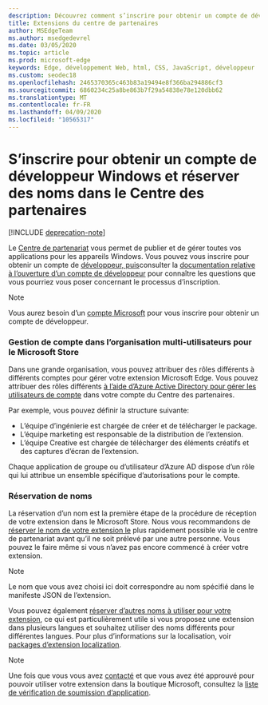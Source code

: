 ```yaml
---
description: Découvrez comment s’inscrire pour obtenir un compte de développeur Windows et réserver un nom pour votre extension Microsoft Edge.
title: Extensions du centre de partenaires
author: MSEdgeTeam
ms.author: msedgedevrel
ms.date: 03/05/2020
ms.topic: article
ms.prod: microsoft-edge
keywords: Edge, développement Web, html, CSS, JavaScript, développeur
ms.custom: seodec18
ms.openlocfilehash: 2465370365c463b83a19494e8f366ba294886cf3
ms.sourcegitcommit: 6860234c25a8be863b7f29a54838e78e120dbb62
ms.translationtype: MT
ms.contentlocale: fr-FR
ms.lasthandoff: 04/09/2020
ms.locfileid: "10565317"
---
```

# S’inscrire pour obtenir un compte de développeur Windows et réserver des noms dans le Centre des partenaires  

[!INCLUDE [deprecation-note](../../includes/deprecation-note.md)]  

Le [Centre de partenariat](https://partner.microsoft.com/dashboard) vous permet de publier et de gérer toutes vos applications pour les appareils Windows. Vous pouvez vous inscrire pour obtenir un compte de [développeur, puis](https://developer.microsoft.com/store/register)consulter la [documentation relative à l’ouverture d’un compte de développeur](https://docs.microsoft.com/windows/uwp/publish/opening-a-developer-account) pour connaître les questions que vous pourriez vous poser concernant le processus d’inscription.
> [!NOTE]
> Vous aurez besoin d’un [compte Microsoft](https://login.live.com/) pour vous inscrire pour obtenir un compte de développeur.

### Gestion de compte dans l’organisation multi-utilisateurs pour le Microsoft Store  

Dans une grande organisation, vous pouvez attribuer des rôles différents à différents comptes pour gérer votre extension Microsoft Edge. Vous pouvez attribuer des rôles différents [à l’aide d’Azure Active Directory pour gérer les utilisateurs de compte](https://msdn.microsoft.com/windows/uwp/publish/manage-account-users) dans votre compte du Centre des partenaires.

Par exemple, vous pouvez définir la structure suivante:
- L’équipe d’ingénierie est chargée de créer et de télécharger le package.
- L’équipe marketing est responsable de la distribution de l’extension.
- L’équipe Creative est chargée de télécharger des éléments créatifs et des captures d’écran de l’extension.

Chaque application de groupe ou d’utilisateur d’Azure AD dispose d’un rôle qui lui attribue un ensemble spécifique d’autorisations pour le compte.

### Réservation de noms

La réservation d’un nom est la première étape de la procédure de réception de votre extension dans le Microsoft Store.
Nous vous recommandons de [réserver le nom de votre extension le](/windows/uwp/publish/create-your-app-by-reserving-a-name) plus rapidement possible via le centre de partenariat avant qu’il ne soit prélevé par une autre personne. Vous pouvez le faire même si vous n’avez pas encore commencé à créer votre extension.

> [!NOTE]
> Le nom que vous avez choisi ici doit correspondre au nom spécifié dans le manifeste JSON de l’extension. 

Vous pouvez également [réserver d’autres noms à utiliser pour votre extension](https://msdn.microsoft.com/windows/uwp/publish/manage-app-names), ce qui est particulièrement utile si vous proposez une extension dans plusieurs langues et souhaitez utiliser des noms différents pour différentes langues. Pour plus d’informations sur la localisation, voir [packages d’extension localization](./localizing-extension-packages.md).

> [!NOTE]
> Une fois que vous vous avez [contacté](https://aka.ms/extension-request) et que vous avez été approuvé pour pouvoir utiliser votre extension dans la boutique Microsoft, consultez la [liste de vérification de soumission d’application](https://docs.microsoft.com/windows/uwp/publish/app-submissions).
